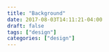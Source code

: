 ```yaml
---
title: "Background"
date: 2017-08-03T14:11:21-04:00
draft: false
tags: ["design"]
categories: ["design"]
---
```


